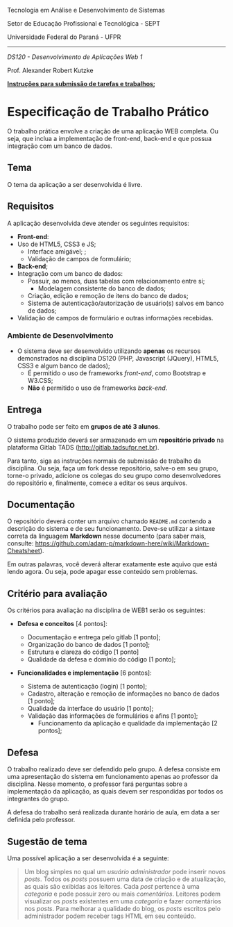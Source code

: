 Tecnologia em Análise e Desenvolvimento de Sistemas

Setor de Educação Profissional e Tecnológica - SEPT

Universidade Federal do Paraná - UFPR

---

*DS120 - Desenvolvimento de Aplicações Web 1*

Prof. Alexander Robert Kutzke

**[Instruções para submissão de tarefas e trabalhos](http://gitlab.tadsufpr.net.br/ds120-alexkutzke/ds120-material-2017-2/blob/master/instrucoes_submissao_tarefas_e_trabalhos.md);**

# Especificação de Trabalho Prático

O trabalho prática envolve a criação de uma aplicação WEB completa. Ou seja,
que inclua a implementação de front-end, back-end e que possua integração com 
um banco de dados.

## Tema

O tema da aplicação a ser desenvolvida é livre. 

## Requisitos

A aplicação desenvolvida deve atender os seguintes requisitos:

 * **Front-end**:
  * Uso de HTML5, CSS3 e JS;
	* Interface amigável; ;
	* Validação de campos de formulário;
 * **Back-end**;
  * Integração com um banco de dados:
	  * Possuir, ao menos, duas tabelas com relacionamento entre si;
		* Modelagem consistente do banco de dados;
	* Criação, edição e remoção de itens do banco de dados;
	* Sistema de autenticação/autorização de usuário(s) salvos em banco de dados;
  * Validação de campos de formulário e outras informações recebidas.

### Ambiente de Desenvolvimento

* O sistema deve ser desenvolvido utilizando **apenas** os recursos demonstrados
na disciplina DS120 (PHP, Javascript (JQuery), HTML5, CSS3 e algum banco de dados);
  * É permitido o uso de frameworks *front-end*, como Bootstrap e W3.CSS;
  * **Não** é permitido o uso de frameworks *back-end*.

## Entrega

O trabalho pode ser feito em **grupos de até 3 alunos**.

O sistema produzido deverá ser armazenado em um **repositório privado** na
plataforma Gitlab TADS (http://gitlab.tadsufpr.net.br). 

Para tanto, siga as instruções normais de submissão de trabalho da disciplina. Ou seja,
faça um fork desse repositório, salve-o em seu grupo, torne-o privado, 
adicione os colegas do seu grupo como
desenvolvedores do repositório e, finalmente, comece a editar os seus arquivos.

## Documentação

O repositório deverá conter um arquivo chamado `README.md` contendo a descrição
do sistema e de seu funcionamento. Deve-se utilizar a sintaxe correta da
linguagem **Markdown** nesse documento (para saber mais, consulte: https://github.com/adam-p/markdown-here/wiki/Markdown-Cheatsheet).

Em outras palavras, você deverá alterar exatamente este aquivo que está lendo agora.
Ou seja, pode apagar esse conteúdo sem problemas.

## Critério para avaliação

Os critérios para avaliação na disciplina de WEB1 serão os seguintes:

 * **Defesa e conceitos** [4 pontos]:
    * Documentação e entrega pelo gitlab [1 ponto]; 
    * Organização do banco de dados [1 ponto];
    * Estrutura e clareza do código [1 ponto]
    * Qualidade da defesa e domínio do código [1 ponto];

 * **Funcionalidades e implementação** [6 pontos]:
   * Sistema de autenticação (login) [1 ponto];
   * Cadastro, alteração e remoção de informações no banco de dados [1 ponto];
   * Qualidade da interface do usuário [1 ponto];
   * Validação das informações de formulários e afins [1 ponto];
	 * Funcionamento da aplicação e qualidade da implementação [2 pontos];

## Defesa

O trabalho realizado deve ser defendido pelo grupo. A defesa consiste em
uma apresentação do sistema em funcionamento apenas ao professor da disciplina.
Nesse momento, o professor fará perguntas sobre a implementação da aplicação,
as quais devem ser respondidas por todos os integrantes do grupo.

A defesa do trabalho será realizada durante horário de aula, em data
a ser definida pelo professor.

## Sugestão de tema

Uma possível aplicação a ser desenvolvida é a seguinte:

> Um blog simples no qual um *usuário administrador* pode inserir novos *posts*. Todos
> os *posts* possuem uma data de criação e de atualização, as quais são exibidas
> aos leitores. Cada *post* pertence à uma *categoria* e pode possuir zero ou mais
> *comentários*. Leitores podem visualizar os *posts* existentes em uma *categoria* e
> fazer comentários nos *posts*. Para melhorar a qualidade do blog, os *posts* escritos
> pelo administrador podem receber tags HTML em seu conteúdo.
